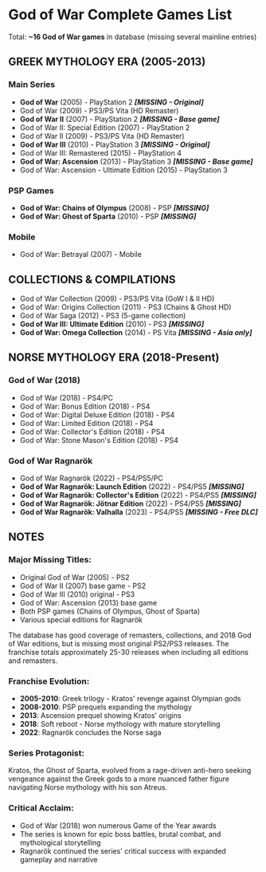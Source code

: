 # God of War Complete Games List

Total: **~16 God of War games** in database (missing several mainline entries)

## GREEK MYTHOLOGY ERA (2005-2013)

### Main Series
- **God of War** (2005) - PlayStation 2 ***[MISSING - Original]***
- God of War (2009) - PS3/PS Vita (HD Remaster)
- **God of War II** (2007) - PlayStation 2 ***[MISSING - Base game]***
- God of War II: Special Edition (2007) - PlayStation 2
- God of War II (2009) - PS3/PS Vita (HD Remaster)
- **God of War III** (2010) - PlayStation 3 ***[MISSING - Original]***
- God of War III: Remastered (2015) - PlayStation 4
- **God of War: Ascension** (2013) - PlayStation 3 ***[MISSING - Base game]***
- God of War: Ascension - Ultimate Edition (2015) - PlayStation 3

### PSP Games
- **God of War: Chains of Olympus** (2008) - PSP ***[MISSING]***
- **God of War: Ghost of Sparta** (2010) - PSP ***[MISSING]***

### Mobile
- God of War: Betrayal (2007) - Mobile

## COLLECTIONS & COMPILATIONS

- God of War Collection (2009) - PS3/PS Vita (GoW I & II HD)
- God of War: Origins Collection (2011) - PS3 (Chains & Ghost HD)
- God of War Saga (2012) - PS3 (5-game collection)
- **God of War III: Ultimate Edition** (2010) - PS3 ***[MISSING]***
- **God of War: Omega Collection** (2014) - PS Vita ***[MISSING - Asia only]***

## NORSE MYTHOLOGY ERA (2018-Present)

### God of War (2018)
- God of War (2018) - PS4/PC
- God of War: Bonus Edition (2018) - PS4
- God of War: Digital Deluxe Edition (2018) - PS4
- God of War: Limited Edition (2018) - PS4
- God of War: Collector's Edition (2018) - PS4
- God of War: Stone Mason's Edition (2018) - PS4

### God of War Ragnarök
- God of War Ragnarök (2022) - PS4/PS5/PC
- **God of War Ragnarök: Launch Edition** (2022) - PS4/PS5 ***[MISSING]***
- **God of War Ragnarök: Collector's Edition** (2022) - PS4/PS5 ***[MISSING]***
- **God of War Ragnarök: Jötnar Edition** (2022) - PS4/PS5 ***[MISSING]***
- **God of War Ragnarök: Valhalla** (2023) - PS4/PS5 ***[MISSING - Free DLC]***

## NOTES

### Major Missing Titles:
- Original God of War (2005) - PS2
- God of War II (2007) base game - PS2
- God of War III (2010) original - PS3
- God of War: Ascension (2013) base game
- Both PSP games (Chains of Olympus, Ghost of Sparta)
- Various special editions for Ragnarök

The database has good coverage of remasters, collections, and 2018 God of War editions, but is missing most original PS2/PS3 releases. The franchise totals approximately 25-30 releases when including all editions and remasters.

### Franchise Evolution:
- **2005-2010**: Greek trilogy - Kratos' revenge against Olympian gods
- **2008-2010**: PSP prequels expanding the mythology
- **2013**: Ascension prequel showing Kratos' origins
- **2018**: Soft reboot - Norse mythology with mature storytelling
- **2022**: Ragnarök concludes the Norse saga

### Series Protagonist:
Kratos, the Ghost of Sparta, evolved from a rage-driven anti-hero seeking vengeance against the Greek gods to a more nuanced father figure navigating Norse mythology with his son Atreus.

### Critical Acclaim:
- God of War (2018) won numerous Game of the Year awards
- The series is known for epic boss battles, brutal combat, and mythological storytelling
- Ragnarök continued the series' critical success with expanded gameplay and narrative